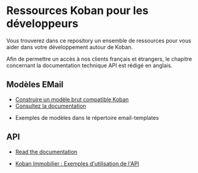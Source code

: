 # Ressources Koban pour les développeurs

Vous trouverez dans ce repository un ensemble de ressources pour vous aider dans votre développement autour de Koban.

Afin de permettre un accès à nos clients français et étrangers, le chapitre concernant la documentation technique API est rédigé en anglais.

## Modèles EMail

- [Construire un modèle brut compatible Koban](docs/htmlemailbrut.md)
- [Consultez la documentation](docs/email-template.md)

* Exemples de modèles dans le répertoire email-templates

## API

- [Read the documentation](API.md)

- [Koban Immobilier : Exemples d'utilisation de l'API](api/apiimmo.md)